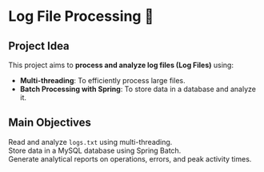 # Log File Processing 🚀

## Project Idea  
This project aims to **process and analyze log files (Log Files)** using:  
- **Multi-threading**: To efficiently process large files.  
- **Batch Processing with Spring**: To store data in a database and analyze it.  

## Main Objectives  
Read and analyze `logs.txt` using multi-threading.  
Store data in a MySQL database using Spring Batch.  
Generate analytical reports on operations, errors, and peak activity times.
